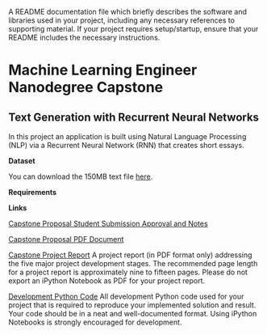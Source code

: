 A README documentation file which briefly describes the software and libraries used in your project, including any necessary references to supporting material. If your project requires setup/startup, ensure that your README includes the necessary instructions.


# Machine Learning Engineer Nanodegree Capstone

## Text Generation with Recurrent Neural Networks

In this project an application is built using Natural Language Processing (NLP) via a Recurrent Neural Network (RNN) that creates short essays. 


**Dataset**

You can download the 150MB text file [here](https://www.kaggle.com/jannesklaas/scifi-stories-text-corpus).

**Requirements**

**Links**

[Capstone Proposal Student Submission Approval and Notes](https://review.udacity.com/#!/reviews/1629408)

[Capstone Proposal PDF Document](https://github.com/ArJayTee/machine-learning/blob/master/projects/capstone/proposal.pdf)


[Capstone Project Report]()
A project report (in PDF format only) addressing the five major project development stages. The recommended page length for a project report is approximately nine to fifteen pages. Please do not export an iPython Notebook as PDF for your project report.

[Development Python Code]()
All development Python code used for your project that is required to reproduce your implemented solution and result. Your code should be in a neat and well-documented format. Using iPython Notebooks is strongly encouraged for development.


